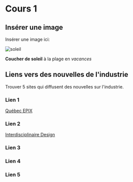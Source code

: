 # Cours 1
## Insérer une image
Insérer une image ici: 


![soleil](Images/Couchersoleil.jpeg)

**Coucher de soleil** à la plage en *vacances*


## Liens vers des nouvelles de l'industrie
Trouver 5 sites qui diffusent des nouvelles sur l'industrie.

### Lien 1 
[Québec EPIX](https://www.quebecinternational.ca/fr/quebec-epix)

### Lien 2 
[Interdisciplinaire Design](https://idinterdesign.ca/animation-graphique-le-design-en-mouvement-motion-design/)

### Lien 3 


### Lien 4 


### Lien 5 
